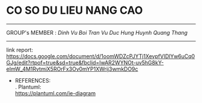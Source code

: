 # CO SO DU LIEU NANG CAO
---
GROUP's MEMBER : 
*Dinh Vu Boi Tran*
*Vu Duc Hung*
*Huynh Quang Thang*

---

link report:
https://docs.google.com/document/d/1oomWDZcPJYTj1XevpfVIDlYw6uCq0GJg/edit?rtpof=true&sd=true&fbclid=IwAR2WYNOt-uv5hG8kY-eImW_4M1RvtmiX5ROrFx3Ov0mYP1XWrij3wmkDO9c

- REFERENCES: <br>
 . Plantuml:<br> https://plantuml.com/ie-diagram


